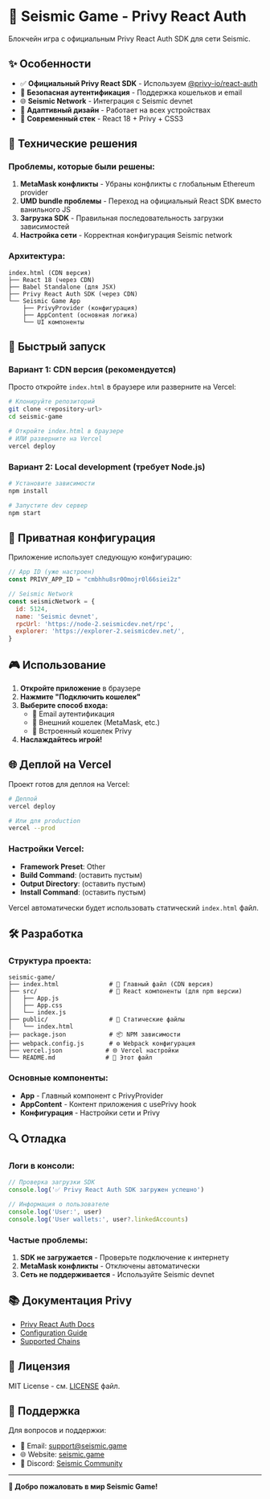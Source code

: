 # 🌊 Seismic Game - Privy React Auth

Блокчейн игра с официальным Privy React Auth SDK для сети Seismic.

## ✨ Особенности

- ✅ **Официальный Privy React SDK** - Используем [@privy-io/react-auth](https://www.npmjs.com/package/@privy-io/react-auth)
- 🔐 **Безопасная аутентификация** - Поддержка кошельков и email
- 🌐 **Seismic Network** - Интеграция с Seismic devnet
- 📱 **Адаптивный дизайн** - Работает на всех устройствах
- 🚀 **Современный стек** - React 18 + Privy + CSS3

## 🔧 Технические решения

### Проблемы, которые были решены:

1. **MetaMask конфликты** - Убраны конфликты с глобальным Ethereum provider
2. **UMD bundle проблемы** - Переход на официальный React SDK вместо ванильного JS
3. **Загрузка SDK** - Правильная последовательность загрузки зависимостей
4. **Настройка сети** - Корректная конфигурация Seismic network

### Архитектура:

```
index.html (CDN версия)
├── React 18 (через CDN)
├── Babel Standalone (для JSX)
├── Privy React Auth SDK (через CDN)
└── Seismic Game App
    ├── PrivyProvider (конфигурация)
    ├── AppContent (основная логика)
    └── UI компоненты
```

## 🚀 Быстрый запуск

### Вариант 1: CDN версия (рекомендуется)

Просто откройте `index.html` в браузере или разверните на Vercel:

```bash
# Клонируйте репозиторий
git clone <repository-url>
cd seismic-game

# Откройте index.html в браузере
# ИЛИ разверните на Vercel
vercel deploy
```

### Вариант 2: Local development (требует Node.js)

```bash
# Установите зависимости
npm install

# Запустите dev сервер
npm start
```

## 🔑 Приватная конфигурация

Приложение использует следующую конфигурацию:

```javascript
// App ID (уже настроен)
const PRIVY_APP_ID = "cmbhhu8sr00mojr0l66siei2z"

// Seismic Network
const seismicNetwork = {
  id: 5124,
  name: 'Seismic devnet',
  rpcUrl: 'https://node-2.seismicdev.net/rpc',
  explorer: 'https://explorer-2.seismicdev.net/',
}
```

## 🎮 Использование

1. **Откройте приложение** в браузере
2. **Нажмите "Подключить кошелек"** 
3. **Выберите способ входа:**
   - 📧 Email аутентификация
   - 👛 Внешний кошелек (MetaMask, etc.)
   - 🔐 Встроенный кошелек Privy
4. **Наслаждайтесь игрой!**

## 🌐 Деплой на Vercel

Проект готов для деплоя на Vercel:

```bash
# Деплой
vercel deploy

# Или для production
vercel --prod
```

### Настройки Vercel:

- **Framework Preset**: Other
- **Build Command**: (оставить пустым)
- **Output Directory**: (оставить пустым)
- **Install Command**: (оставить пустым)

Vercel автоматически будет использовать статический `index.html` файл.

## 🛠 Разработка

### Структура проекта:

```
seismic-game/
├── index.html              # 🚀 Главный файл (CDN версия)
├── src/                    # 📁 React компоненты (для npm версии)
│   ├── App.js
│   ├── App.css
│   └── index.js
├── public/                 # 📁 Статические файлы
│   └── index.html
├── package.json            # 📦 NPM зависимости
├── webpack.config.js       # ⚙️ Webpack конфигурация
├── vercel.json            # 🌐 Vercel настройки
└── README.md              # 📖 Этот файл
```

### Основные компоненты:

- **App** - Главный компонент с PrivyProvider
- **AppContent** - Контент приложения с usePrivy hook
- **Конфигурация** - Настройки сети и Privy

## 🔍 Отладка

### Логи в консоли:

```javascript
// Проверка загрузки SDK
console.log('✅ Privy React Auth SDK загружен успешно')

// Информация о пользователе
console.log('User:', user)
console.log('User wallets:', user?.linkedAccounts)
```

### Частые проблемы:

1. **SDK не загружается** - Проверьте подключение к интернету
2. **MetaMask конфликты** - Отключены автоматически
3. **Сеть не поддерживается** - Используйте Seismic devnet

## 📚 Документация Privy

- [Privy React Auth Docs](https://docs.privy.io/guide/react)
- [Configuration Guide](https://docs.privy.io/guide/react/configuration)
- [Supported Chains](https://docs.privy.io/guide/react/configuration/chains)

## 📄 Лицензия

MIT License - см. [LICENSE](LICENSE) файл.

## 🤝 Поддержка

Для вопросов и поддержки:
- 📧 Email: support@seismic.game
- 🌐 Website: [seismic.game](https://seismic.game)
- 📱 Discord: [Seismic Community](https://discord.gg/seismic)

---

**🌊 Добро пожаловать в мир Seismic Game!** 
